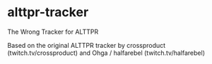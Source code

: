 # alttpr-tracker
The Wrong Tracker for ALTTPR

Based on the original ALTTPR tracker
by crossproduct (twitch.tv/crossproduct)
and Ohga / halfarebel (twitch.tv/halfarebel)

